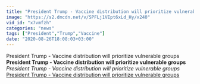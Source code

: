 ```yaml
---
title: "President Trump - Vaccine distribution will prioritize vulnerable groups"
image: "https://s2.dmcdn.net/v/SPFLj1VEpt6xLd_Hy/x240"
vid_id: "x7vmfzh"
categories: "news"
tags: ["President","Trump","Vaccine"]
date: "2020-08-26T18:08:03+03:00"
---
```

President Trump - Vaccine distribution will prioritize vulnerable groups<br><b>President Trump - Vaccine distribution will prioritize vulnerable groups</b><br> <i>President Trump - Vaccine distribution will prioritize vulnerable groups</i><br> <u>President Trump - Vaccine distribution will prioritize vulnerable groups</u>
